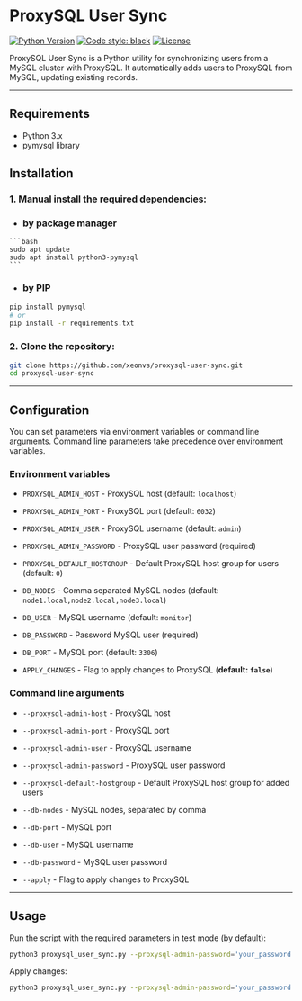 # ProxySQL User Sync
[![Python Version](https://img.shields.io/badge/python-3.9+-blue?logo=python)](https://www.python.org/) [![Code style: black](https://img.shields.io/badge/code%20style-black-000000.svg)](https://github.com/psf/black) [![License](https://img.shields.io/badge/license-MIT-brightgreen)](https://opensource.org/licenses/MIT)

ProxySQL User Sync is a Python utility for synchronizing users from a MySQL cluster with ProxySQL. It automatically adds users to ProxySQL from MySQL, updating existing records.

---

## Requirements

- Python 3.x
- pymysql library

## Installation

### 1. Manual install the required dependencies:
   - ### by package manager
    ```bash
    sudo apt update
    sudo apt install python3-pymysql
    ```
   - ### by PIP
   ```bash
   pip install pymysql
   # or
   pip install -r requirements.txt
   ```

### 2. Clone the repository:
```bash
git clone https://github.com/xeonvs/proxysql-user-sync.git
cd proxysql-user-sync
```
---

## Configuration

You can set parameters via environment variables or command line arguments. Command line parameters take precedence over environment variables.

### Environment variables

- `PROXYSQL_ADMIN_HOST` - ProxySQL host (default: `localhost`)
- `PROXYSQL_ADMIN_PORT` - ProxySQL port (default: `6032`)
- `PROXYSQL_ADMIN_USER` - ProxySQL username (default: `admin`)
- `PROXYSQL_ADMIN_PASSWORD` - ProxySQL user password (required)
- `PROXYSQL_DEFAULT_HOSTGROUP` - Default ProxySQL host group for users (default: `0`)


- `DB_NODES` - Comma separated MySQL nodes (default: `node1.local,node2.local,node3.local`)
- `DB_USER` - MySQL username (default: `monitor`)
- `DB_PASSWORD` - Password MySQL user (required)
- `DB_PORT` - MySQL port (default: `3306`)


- `APPLY_CHANGES` - Flag to apply changes to ProxySQL (**default: `false`**)

### Command line arguments

- `--proxysql-admin-host` - ProxySQL host
- `--proxysql-admin-port` - ProxySQL port
- `--proxysql-admin-user` - ProxySQL username
- `--proxysql-admin-password` - ProxySQL user password
- `--proxysql-default-hostgroup` - Default ProxySQL host group for added users


- `--db-nodes` - MySQL nodes, separated by comma
- `--db-port` - MySQL port
- `--db-user` - MySQL username
- `--db-password` - MySQL user password


- `--apply` - Flag to apply changes to ProxySQL

---

## Usage

Run the script with the required parameters in test mode (by default):

```bash
python3 proxysql_user_sync.py --proxysql-admin-password='your_password' --db-password='your_db_password'
```

Apply changes:
```bash
python3 proxysql_user_sync.py --proxysql-admin-password='your_password' --db-password='your_db_password' --apply
```
